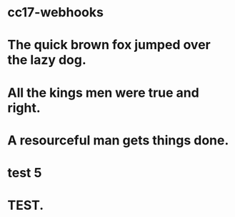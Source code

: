 # cc17-webhooks
# The quick brown fox jumped over the lazy dog.
# All the kings men were true and right.
# A resourceful man gets things done.
# test 5
# TEST.
